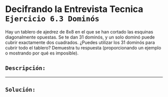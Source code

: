 # Decifrando la Entrevista Tecnica `Ejercicio 6.3 Dominós`

Hay un tablero de ajedrez de 8x8 en el que se han cortado las esquinas diagonalmente opuestas. Se te dan 31 dominós, y un solo dominó puede cubrir exactamente dos cuadrados. ¿Puedes utilizar los 31 dominós para cubrir todo el tablero? Demuestra tu respuesta (proporcionando un ejemplo o mostrando por qué es imposible).

## `Descripción:`

---

## `Solución:`

